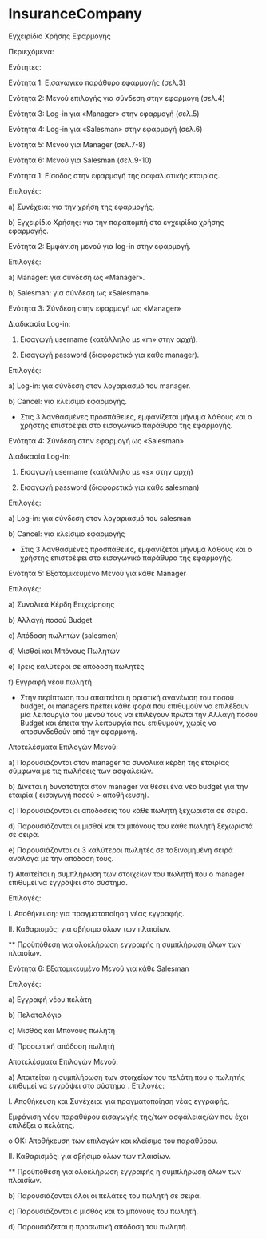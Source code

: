 # InsuranceCompany
Εγχειρίδιο Χρήσης Εφαρμογής

Περιεχόμενα:

Ενότητες:

Ενότητα 1: Εισαγωγικό παράθυρο εφαρμογής (σελ.3)

Ενότητα 2: Μενού επιλογής για σύνδεση στην εφαρμογή (σελ.4)

Ενότητα 3: Log-in για «Manager» στην εφαρμογή (σελ.5)

Ενότητα 4: Log-in για «Salesman» στην εφαρμογή (σελ.6)

Ενότητα 5: Μενού για Manager (σελ.7-8)

Ενότητα 6: Μενού για Salesman (σελ.9-10)



Ενότητα 1: Είσοδος στην εφαρμογή της ασφαλιστικής εταιρίας.

Επιλογές:

a)	Συνέχεια: για την χρήση της εφαρμογής.

b)	Εγχειρίδιο Χρήσης: για την παραπομπή στο εγχειρίδιο χρήσης εφαρμογής.


Ενότητα 2: Εμφάνιση μενού για log-in στην εφαρμογή.

Επιλογές:

a)	Manager: για σύνδεση ως «Manager».

b)	Salesman: για σύνδεση ως «Salesman».


Ενότητα 3: Σύνδεση στην εφαρμογή ως «Manager»

Διαδικασία Log-in:

1)	Εισαγωγή username (κατάλληλο με «m» στην αρχή).

2)	Εισαγωγή password (διαφορετικό για κάθε manager).


Επιλογές:

a)	Log-in: για σύνδεση στον λογαριασμό του manager.

b)	Cancel: για κλείσιμο εφαρμογής.

* Στις 3 λανθασμένες προσπάθειες, εμφανίζεται μήνυμα λάθους και ο χρήστης επιστρέφει στο εισαγωγικό παράθυρο της εφαρμογής.


Ενότητα 4: Σύνδεση στην εφαρμογή ως «Salesman»

Διαδικασία Log-in:

1)	Εισαγωγή username (κατάλληλο με «s» στην αρχή)

2)	Εισαγωγή password (διαφορετικό για κάθε salesman)


Επιλογές:

a)	Log-in: για σύνδεση στον λογαριασμό του salesman

b)	Cancel: για κλείσιμο εφαρμογής

* Στις 3 λανθασμένες προσπάθειες, εμφανίζεται μήνυμα λάθους και ο χρήστης επιστρέφει στο εισαγωγικό παράθυρο της εφαρμογής.


Ενότητα 5: Εξατομικευμένο Μενού για κάθε Manager

Επιλογές:

a)	Συνολικά Κέρδη Επιχείρησης

b)	Αλλαγή ποσού Budget

c)	Απόδοση πωλητών (salesmen)

d)	Μισθοί και Μπόνους Πωλητών

e)	Τρεις καλύτεροι σε απόδοση πωλητές

f)	Εγγραφή νέου πωλητή

* Στην περίπτωση που απαιτείται η οριστική ανανέωση του ποσού budget, οι managers πρέπει κάθε φορά που επιθυμούν να επιλέξουν μία λειτουργία του μενού τους να επιλέγουν πρώτα την Αλλαγή ποσού Budget και έπειτα την λειτουργία που επιθυμούν, χωρίς να αποσυνδεθούν από την εφαρμογή.

Αποτελέσματα Επιλογών Μενού:

a)	Παρουσιάζονται στον manager τα συνολικά κέρδη της εταιρίας σύμφωνα με τις πωλήσεις των ασφαλειών.

b)	Δίνεται η δυνατότητα στον manager να θέσει ένα νέο budget για την εταιρία ( εισαγωγή ποσού > αποθήκευση).

c)	Παρουσιάζονται οι αποδόσεις του κάθε πωλητή ξεχωριστά σε σειρά.

d)	Παρουσιάζονται οι μισθοί και τα μπόνους του κάθε πωλητή ξεχωριστά σε σειρά.

e)	Παρουσιάζονται οι 3 καλύτεροι πωλητές σε ταξινομημένη σειρά ανάλογα με την απόδοση τους.

f)	  Απαιτείται η συμπλήρωση των στοιχείων του πωλητή που ο manager επιθυμεί να εγγράψει στο σύστημα. 

Επιλογές:

I.	Αποθήκευση: για πραγματοποίηση νέας εγγραφής.

II.	Καθαρισμός: για σβήσιμο όλων των πλαισίων.

** Προϋπόθεση για ολοκλήρωση εγγραφής η συμπλήρωση όλων των πλαισίων. 


Ενότητα 6: Εξατομικευμένο Μενού για κάθε Salesman

Επιλογές:

a)	Εγγραφή νέου πελάτη

b)	Πελατολόγιο

c)	Μισθός και Μπόνους πωλητή

d)	Προσωπική απόδοση πωλητή


Αποτελέσματα Επιλογών Μενού:

a)	Απαιτείται η συμπλήρωση των στοιχείων του πελάτη που ο πωλητής επιθυμεί να εγγράψει στο σύστημα
. 
Επιλογές:

I.	Αποθήκευση και Συνέχεια: για πραγματοποίηση νέας εγγραφής.

Εμφάνιση νέου παραθύρου εισαγωγής της/των ασφάλειας/ών που έχει επιλέξει ο πελάτης.

o	ΟΚ: Αποθήκευση των επιλογών και κλείσιμο του παραθύρου.

II.	Καθαρισμός: για σβήσιμο όλων των πλαισίων. 

** Προϋπόθεση για ολοκλήρωση εγγραφής η συμπλήρωση όλων των πλαισίων. 

b)	Παρουσιάζονται όλοι οι πελάτες του πωλητή σε σειρά.

c)	Παρουσιάζονται ο μισθός και το μπόνους του πωλητή.

d)	Παρουσιάζεται η προσωπική απόδοση του πωλητή.

